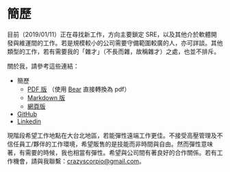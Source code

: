 # 簡歷
目前（2019/01/11）正在尋找新工作，方向主要鎖定 SRE，以及其他介於軟體開發與維運間的工作。若是規模較小的公司需要守備範圍較廣的人，亦可詳談。其他類型的工作，若有需要我的「雜才」（不長而雜，故稱雜才）之處，也並不排斥。

關於我，請參考這些連結：
* 簡歷
	* [PDF 版](/resume.pdf) （使用 [Bear](https://bear.app/) 直接轉換為 pdf）
	* [Markdown 版](/resume.md)
	* [網頁版](/resume.html)
* [GitHub](https://github.com/CrBoy)
* [Linkedin](https://www.linkedin.com/in/crboy/)

現階段希望工作地點在大台北地區，若能彈性遠端工作更佳。不接受高壓管理及不信任員工/夥伴的工作環境，希望販售的是技能而非時間與自由。然而彈性意味著，有需要的時候，我也相當有彈性。希望與公司間有著良好的合作關係。若有工作機會，請與我聯繫：crazyscorpio@gmail.com。
